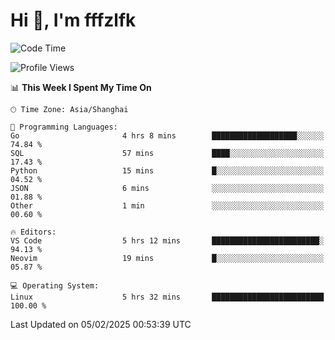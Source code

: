 # Hi 👋, I'm fffzlfk

<!--START_SECTION:waka-->
![Code Time](http://img.shields.io/badge/Code%20Time-1%2C208%20hrs%201%20min-blue)

![Profile Views](http://img.shields.io/badge/Profile%20Views-0-blue)

📊 **This Week I Spent My Time On** 

```text
🕑︎ Time Zone: Asia/Shanghai

💬 Programming Languages: 
Go                       4 hrs 8 mins        ███████████████████░░░░░░   74.84 % 
SQL                      57 mins             ████░░░░░░░░░░░░░░░░░░░░░   17.43 % 
Python                   15 mins             █░░░░░░░░░░░░░░░░░░░░░░░░   04.52 % 
JSON                     6 mins              ░░░░░░░░░░░░░░░░░░░░░░░░░   01.88 % 
Other                    1 min               ░░░░░░░░░░░░░░░░░░░░░░░░░   00.60 % 

🔥 Editors: 
VS Code                  5 hrs 12 mins       ████████████████████████░   94.13 % 
Neovim                   19 mins             █░░░░░░░░░░░░░░░░░░░░░░░░   05.87 % 

💻 Operating System: 
Linux                    5 hrs 32 mins       █████████████████████████   100.00 % 
```


 Last Updated on 05/02/2025 00:53:39 UTC
<!--END_SECTION:waka-->
